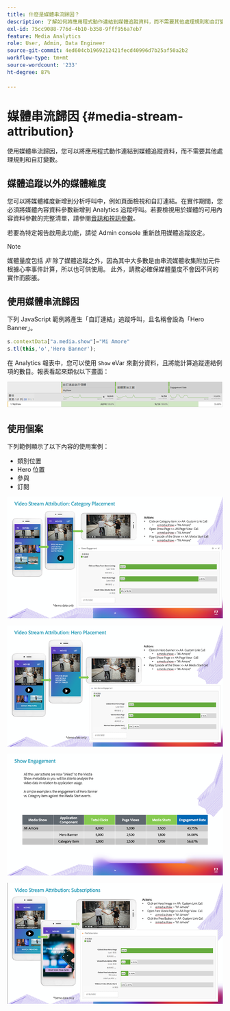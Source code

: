 ```yaml
---
title: 什麼是媒體串流歸因？
description: 了解如何將應用程式動作連結到媒體追蹤資料，而不需要其他處理規則和自訂變數。
exl-id: 75cc9088-776d-4b10-b358-9fff956a7eb7
feature: Media Analytics
role: User, Admin, Data Engineer
source-git-commit: 4ed604cb1969212421fecd40996d7b25af50a2b2
workflow-type: tm+mt
source-wordcount: '233'
ht-degree: 87%

---
```


# 媒體串流歸因 {#media-stream-attribution}

使用媒體串流歸因，您可以將應用程式動作連結到媒體追蹤資料，而不需要其他處理規則和自訂變數。

## 媒體追蹤以外的媒體維度

您可以將媒體維度新增到分析呼叫中，例如頁面檢視和自訂連結。在實作期間，您必須將媒體內容資料參數新增到 Analytics 追蹤呼叫。若要檢視用於媒體的可用內容資料參數的完整清單，請參閱[音訊和視訊參數](/help/implementation/variables/audio-video-parameters.md)。

若要為特定報告啟用此功能，請從 Admin console 重新啟用媒體追蹤設定。

>[!NOTE]
>
>媒體量度包括 _非_ 除了媒體追蹤之外，因為其中大多數是由串流媒體收集附加元件根據心率事件計算，所以也可供使用。 此外，請務必確保媒體量度不會因不同的實作而膨脹。

## 使用媒體串流歸因

下列 JavaScript 範例將產生「自訂連結」追蹤呼叫，且名稱會設為「Hero Banner」。

```javascript
s.contextData["a.media.show"]="Mi Amore"
s.tl(this,'o','Hero Banner');
```

在 Analytics 報表中，您可以使用 `Show` eVar 來劃分資料，且將能計算追蹤連結例項的數目。報表看起來類似以下畫面：

![](/assets/myShow-rpt-1.png)

## 使用個案

下列範例顯示了以下內容的使用案例：

* 類別位置
* Hero 位置
* 參與
* 訂閱

![](/assets/vid-stream-attr-category.png)

![](/assets/vid-stream-attr-hero.png)

![](/assets/show-engagement.png)

![](/assets/vid-stream-attr-subs.png)

